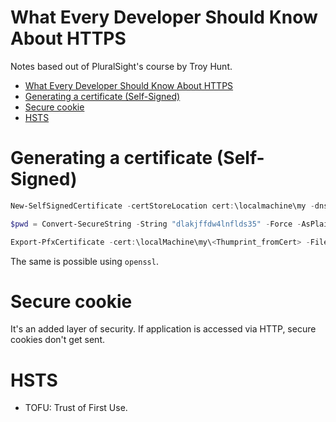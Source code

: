 # What Every Developer Should Know About HTTPS
Notes based out of PluralSight's course by Troy Hunt.

<!-- TOC -->

- [What Every Developer Should Know About HTTPS](#what-every-developer-should-know-about-https)
- [Generating a certificate (Self-Signed)](#generating-a-certificate-self-signed)
- [Secure cookie](#secure-cookie)
- [HSTS](#hsts)

<!-- /TOC -->

# Generating a certificate (Self-Signed)
```powershell
New-SelfSignedCertificate -certStoreLocation cert:\localmachine\my -dnsname example.me.com

$pwd = Convert-SecureString -String "dlakjffdw4lnflds35" -Force -AsPlainText

Export-PfxCertificate -cert:\localMachine\my\<Thumprint_fromCert> -FilePath C:\DEV\cert.pfx -Password $pwd
```

The same is possible using `openssl`.

# Secure cookie
It's an added layer of security. If application is accessed via HTTP, secure cookies don't get sent.

# HSTS
* TOFU: Trust of First Use.
